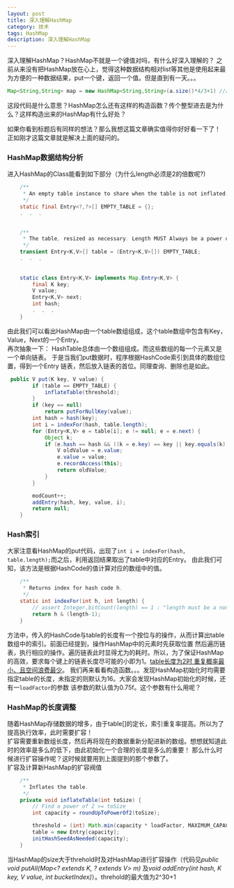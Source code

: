 ```yaml
---
layout: post
title: 深入理解HashMap
category: 技术
tags: HashMap
description: 深入理解HashMap
---
```

深入理解HashMap？HashMap不就是一个键值对吗，有什么好深入理解的？
之前从来没有把HashMap放在心上，觉得这种数据结构相对list等其他是使用起来最为方便的一种数据结果，put一个键，返回一个值。但是直到有一天。。。    

```java
Map<String,String> map = new HashMap<String,String>(a.size()*4/3+1) //a.size()返回的是一个整数，a如ArrayList
```    
这段代码是什么意思？HashMap怎么还有这样的构造函数？传个整型进去是为什么？这样构造出来的HashMap有什么好处？

如果你看到标题后有同样的想法？那么我想这篇文章确实值得你好好看一下了！
正如刚才这篇文章就是解决上面的疑问的。

### HashMap数据结构分析
进入HashMap的Class能看到如下部分（为什么length必须是2的倍数呢?)    
    
```java
    /**
     * An empty table instance to share when the table is not inflated.
     */
    static final Entry<?,?>[] EMPTY_TABLE = {};
    .  .  .
    

    /**
     * The table, resized as necessary. Length MUST Always be a power of two.
     */
    transient Entry<K,V>[] table = (Entry<K,V>[]) EMPTY_TABLE;
    .  .  .
    
    
    static class Entry<K,V> implements Map.Entry<K,V> {
        final K key;
        V value;
        Entry<K,V> next;
        int hash;
        .  .  .
    }

```    
由此我们可以看出HashMap由一个table数组组成，这个table数组中包含有Key，Value，Next的一个Entry。    
再次抽象一下：
HashTable总体由一个数组组成。而这些数组的每一个元素又是一个单向链表。
于是当我们put数据时，程序根据HashCode索引到具体的数组位置，得到一个Entry 链表，然后放入链表的首位。同理查询、删除也是如此。    

```java
 public V put(K key, V value) {
        if (table == EMPTY_TABLE) {
            inflateTable(threshold);
        }
        if (key == null)
            return putForNullKey(value);
        int hash = hash(key);
        int i = indexFor(hash, table.length);
        for (Entry<K,V> e = table[i]; e != null; e = e.next) {
            Object k;
            if (e.hash == hash && ((k = e.key) == key || key.equals(k))) {
                V oldValue = e.value;
                e.value = value;
                e.recordAccess(this);
                return oldValue;
            }
        }

        modCount++;
        addEntry(hash, key, value, i);
        return null;
    }
```    

### Hash索引
  大家注意看HashMap的put代码，出现了`int i = indexFor(hash, table.length);`而之后，利用返回结果取出了table中对应的Entry。
由此我们可知，该方法是根据HashCode的值计算对应的数组中的值。  

```java
    /**
     * Returns index for hash code h.
     */
    static int indexFor(int h, int length) {
        // assert Integer.bitCount(length) == 1 : "length must be a non-zero power of 2";
        return h & (length-1);
    }

```    
  方法中，传入的HashCode与table的长度有一个按位与的操作，从而计算出table数组中的索引。前面已经提到，操作HashMap中的元素时先获取位置
然后遍历链表，执行相应的操作。遍历链表此时显得尤为的耗时。所以，为了保证HashMap的高效，要求每个键上的链表长度尽可能的小即为1。[table长度为2时
重复概率最小、且空间浪费最少](http://stackoverflow.com/questions/22935616/why-hash-method-in-hashmap)。
我们再来看看构造函数。。。发现HashMap初始化时均需要指定table的长度，未指定的则默认为16。大家会发现HashMap初始化的时候，还有一`loadFactor`的参数
该参数的默认值为0.75f。这个参数有什么用呢？

### HashMap的长度调整
随着HashMap存储数据的增多，由于table[]的定长，索引重复率提高。所以为了提高执行效率，此时需要扩容！    
扩容需要重新数组长度，然后再将现在的数据重新分配进新的数组。想想就知道此时的效率是多么的低下，由此初始化一个合理的长度是多么的重要！
那么什么时候进行扩容操作呢？这时候就要用到上面提到的那个参数了。    
扩容及计算新HashMap的扩容阀值    
    
```java    
    /**
     * Inflates the table.
     */
    private void inflateTable(int toSize) {
        // Find a power of 2 >= toSize
        int capacity = roundUpToPowerOf2(toSize);

        threshold = (int) Math.min(capacity * loadFactor, MAXIMUM_CAPACITY + 1);
        table = new Entry[capacity];
        initHashSeedAsNeeded(capacity);
    }

```    
当HashMap的size大于threhold时及对HashMap进行扩容操作（代码见*public void putAll(Map<? extends K, ? extends V> m)*
及*void addEntry(int hash, K key, V value, int bucketIndex)*）。threhold的最大值为2^30+1

